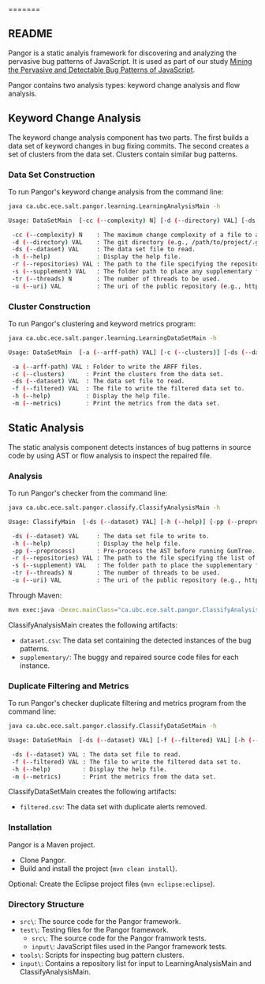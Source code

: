 =======
## README ##

Pangor is a static analyis framework for discovering and analyzing the pervasive bug patterns of JavaScript. It is used as part of our study [Mining the Pervasive and Detectable Bug Patterns of JavaScript](htttp://salt.ece.ubc.ca/software/pangor/).

Pangor contains two analysis types: keyword change analysis and flow analysis.

## Keyword Change Analysis ##

The keyword change analysis component has two parts. The first builds a data set of keyword changes in bug fixing commits. The second creates a set of clusters from the data set. Clusters contain similar bug patterns.

### Data Set Construction ###

To run Pangor's keyword change analysis from the command line:
```bash
java ca.ubc.ece.salt.pangor.learning.LearningAnalysisMain -h

Usage: DataSetMain  [-cc (--complexity) N] [-d (--directory) VAL] [-ds (--dataset) VAL] [-h (--help)] [-r (--repositories) VAL] [-s (--supplement) VAL] [-tr (--threads) N] [-u (--uri) VAL]

 -cc (--complexity) N    : The maximum change complexity of a file to analyze.
 -d (--directory) VAL    : The git directory (e.g., /path/to/project/.git/).
 -ds (--dataset) VAL     : The data set file to read.
 -h (--help)             : Display the help file.
 -r (--repositories) VAL : The path to the file specifying the repositories to analyze.
 -s (--supplement) VAL   : The folder path to place any supplementary files.
 -tr (--threads) N       : The number of threads to be used.
 -u (--uri) VAL          : The uri of the public repository (e.g., https://github.com/qhanam/JSRepairClass.git).
```

### Cluster Construction ###

To run Pangor's clustering and keyword metrics program:
```bash
java ca.ubc.ece.salt.pangor.learning.LearningDataSetMain -h

Usage: DataSetMain  [-a (--arff-path) VAL] [-c (--clusters)] [-ds (--dataset) VAL] [-f (--filtered) VAL] [-h (--help)] [-m (--metrics)]

 -a (--arff-path) VAL : Folder to write the ARFF files.
 -c (--clusters)      : Print the clusters from the data set.
 -ds (--dataset) VAL  : The data set file to read.
 -f (--filtered) VAL  : The file to write the filtered data set to.
 -h (--help)          : Display the help file.
 -m (--metrics)       : Print the metrics from the data set.
```

## Static Analysis ##

The static analysis component detects instances of bug patterns in source code by using AST or flow analysis to inspect the repaired file.

### Analysis ###

To run Pangor's checker from the command line:
```bash
java ca.ubc.ece.salt.pangor.classify.ClassifyAnalysisMain -h

Usage: ClassifyMain  [-ds (--dataset) VAL] [-h (--help)] [-pp (--preprocess)] [-r (--repositories) VAL] [-s (--supplement) VAL] [-tr (--threads) N] [-u (--uri) VAL]

 -ds (--dataset) VAL     : The data set file to write to.
 -h (--help)             : Display the help file.
 -pp (--preprocess)      : Pre-process the AST before running GumTree. Expands ternary operators and short circuits.
 -r (--repositories) VAL : The path to the file specifying the list of repositories to analyze.
 -s (--supplement) VAL   : The folder path to place the supplementary files.
 -tr (--threads) N       : The number of threads to be used.
 -u (--uri) VAL          : The uri of the public repository (e.g., https://github.com/qhanam/JSRepairClass.git).
```

Through Maven:
```bash
mvn exec:java -Dexec.mainClass="ca.ubc.ece.salt.pangor.ClassifyAnalysisMain" -Dexec.args="-h"
```

ClassifyAnalysisMain creates the following artifacts:

* `dataset.csv`: The data set containing the detected instances of the bug patterns.
* `supplementary/`: The buggy and repaired source code files for each instance.

### Duplicate Filtering and Metrics ###

To run Pangor's checker duplicate filtering and metrics program from the command line:
```bash
java ca.ubc.ece.salt.pangor.classify.ClassifyDataSetMain -h

Usage: DataSetMain  [-ds (--dataset) VAL] [-f (--filtered) VAL] [-h (--help)] [-m (--metrics)]

 -ds (--dataset) VAL : The data set file to read.
 -f (--filtered) VAL : The file to write the filtered data set to.
 -h (--help)         : Display the help file.
 -m (--metrics)      : Print the metrics from the data set.
```

ClassifyDataSetMain creates the following artifacts:

* `filtered.csv`: The data set with duplicate alerts removed.

### Installation ###

Pangor is a Maven project.

* Clone Pangor.
* Build and install the project (`mvn clean install`).

Optional: Create the Eclipse project files (`mvn eclipse:eclipse`).

### Directory Structure ###

* `src\`: The source code for the Pangor framework.
* `test\`: Testing files for the Pangor framework.
    * `src\`: The source code for the Pangor framwork tests.
    * `input\`: JavaScript files used in the Pangor framework tests.
* `tools\`: Scripts for inspecting bug pattern clusters.
* `input\`: Contains a repository list for input to LearningAnalysisMain and ClassifyAnalysisMain.
